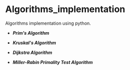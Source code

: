 # Algorithms_implementation

Algorithms implementation using python.

   * ***Prim's Algorithm***

   * ***Kruskal's Algorithm***
   
   * ***Dijkstra Algorithm***

   * ***Miller-Rabin Primality Test Algorithm***
